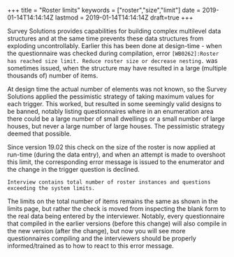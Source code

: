 ﻿+++
title = "Roster limits"
keywords = ["roster","size","limit"]
date = 2019-01-14T14:14:14Z
lastmod = 2019-01-14T14:14:14Z
draft=true
+++

Survey Solutions provides capabilities for building complex multilevel data structures and at the same time prevents these data structures from exploding uncontrollably. Earlier this has been done at design-time - when the questionnaire was checked during compilation, error 
```[WB0262]:Roster has reached size limit. Reduce roster size or decrease nesting.```
was sometimes issued, when the structure may have resulted in a large (multiple thousands of) number of items. 

At design time the actual number of elements was not known, so the Survey Solutions applied the pessimistic strategy of taking maximum values for each trigger. This worked, but resulted in some seemingly valid designs to be banned, notably listing questionnaires where in an enumeration area there could be a large number of small dwellings or a small number of large houses, but never a large number of large houses. The pessimistic strategy deemed that possible. 

Since version 19.02 this check on the size of the roster is now applied at run-time (during the data entry), and when an attempt is made to overshoot this limit, the corresponding error message is issued to the enumerator and the change in the trigger question is declined. 

```Interview contains total number of roster instances and questions exceeding the system limits.```

The limits on the total number of items remains the same as shown in the limits page, but rather the check is moved from inspecting the blank form to the real data being entered by the interviewer. Notably, every questionnaire that compiled in the earlier versions (before this change) will also compile in the new version (after the change), but now you will see more questionnaires compiling and the interviewers should be properly informed/trained as to how to react to this error message.